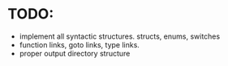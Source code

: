 # TODO:
 - implement all syntactic structures. structs, enums, switches
 - function links, goto links, type links.
 - proper output directory structure
